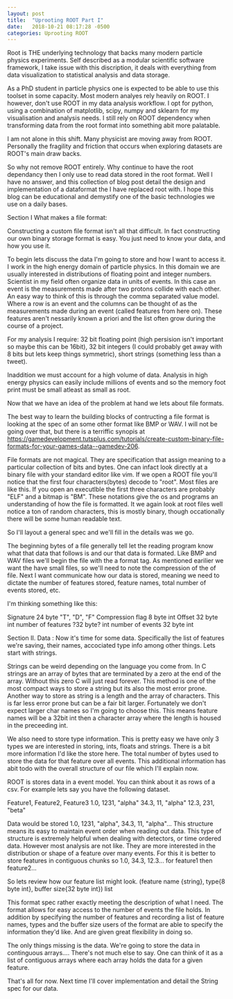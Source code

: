 ```yaml
---
layout: post
title:  "Uprooting ROOT Part I"
date:   2018-10-21 08:17:28 -0500
categories: Uprooting ROOT
---
```

 
Root is THE underlying technology that backs many modern particle physics experiments.
Self described as a modular scientific software framework, I take issue with this discription, it 
deals with everything from data visualization to statistical analysis and data storage.
 
 
As a PhD student in particle physics one is expected to be able to use this toolset in some capacity.
Most modern analyes rely heavily on ROOT.
I however, don't use ROOT in my data analysis workflow.
I opt for python, using a combination of matplotlib, scipy, numpy and sklearn for my visualisation and analysis needs.
I still rely on ROOT dependency when transforming data from the root format into something abit more palatable.

I am not alone in this shift. 
Many physicist are moving away from ROOT.  
Personally the fragility and friction that occurs when exploring datasets are ROOT's main draw backs.

 
So why not remove ROOT entirely. Why continue to have the root dependancy then I only use to read data stored in the root format.
Well I have no answer, and this collection of blog post detail the design and implementation of a dataformat the I have replaced root with.
I hope this blog can be educational and demystify one of the basic technologies we use on a daily bases.
 
Section I What makes a file format:

Constructing a custom file format isn't all that difficult.
In fact constructing our own binary storage format is easy.
You just need to know your data, and how you use it.

To begin lets discuss the data I'm going to store and how I want to access it.
I work in the high energy domain of particle physics.
In this domain we are usually interested in distributions of floating point and integer numbers.
Scientist in my field often organize data in units of events.
In this case an event is the measurements made after two protons collide with each other.
An easy way to think of this is through the comma separated value model.
Where a row is an event and the columns can be thought of as the measurements made during an event (called features from here on).
These features aren't nessarily known a priori and the list often grow during the course of a project.
 
 
For my analysis I require:
32 bit floating point (high persision isn't important so maybe this can be 16bit),
32 bit integers (I could probably get away with 8 bits but lets keep things symmetric),
short strings (something less than a tweet).
 
 
Inaddition we must account for a high volume of data.
Analysis in high energy physics can easily include millions of events and so the memory foot print must be small atleast as small as root.
 

Now that we have an idea of the problem at hand we lets about file formats.

The best way to learn the building blocks of contructing a file format is looking at the spec of an some other format like BMP or WAV.
I will not be going over that, but there is a terriffic synopis at https://gamedevelopment.tutsplus.com/tutorials/create-custom-binary-file-formats-for-your-games-data--gamedev-206.
 
 
 
File formats are not magical.  They are specification that assign meaning to a particular collection of bits and bytes.
One can infact look directly at a binary file with your standard editor like vim.
If we open a ROOT file you'll notice that the first four characters(bytes) decode to "root".  Most files are like this.
 If you open an executlble the first three characters are probably "ELF" and a bitmap is "BM".
These notations give the os and programs an understanding of how the file is formatted.
It we again look at root files well notice a ton of random characters, this is mostly binary, though occationally there will be some human readable text.
 
 
So I'll layout a general spec and we'll fill in the details was we go.
 
The beginning bytes of a file generally tell let the reading program know what that data that follows is and our that data is formated.
Like BMP and WAV files we'll begin the file with the a format tag.
As mentioned earilier we want the have small files, so we'll need to note the compression of the of file.
Next I want communicate how our data is stored, meaning we need to dictate the number of features stored, feature names, total number of events stored, etc.
 
I'm thinking something like this:
 
Signature           24 byte "T", "D", "F"
Compression flag     8 byte  int
Offset              32 byte  int
number of features  ?32 byte?  int
number of events    32 byte  int
 
 
 
Section II. Data :
Now it's time for some data.
Specifically the list of features we're saving, their names, accociated type info among other things.
Lets start with strings.

Strings can be weird depending on the language you come from.
In C strings are an array of bytes that are terminated by a zero at the end of the array.
Without this zero C will just read forever.
This method is one of the most compact ways to store a string but its also the most error prone.
Another way to store as string is a length and the array of characters.
This is far less error prone but can be a fair bit larger.
Fortunately we don't expect larger char names so I'm going to choose this.
This means feature names will be a 32bit int then a character array where the length is housed in the preceeding int.

We also need to store type information.
This is pretty easy we have only 3 types we are interested in storing, ints, floats and strings.
There is a bit more information I'd like the store here.
The total number of bytes used to store the data for that feature over all events.
This additional information has abit todo with the overall structure of our file which I'll explain now. 

ROOT is stores data in a event model. 
You can think about it as rows of a csv.
For example lets say you have the following dataset.

Feature1, Feature2, Feature3
1.0,      1231,     "alpha"
34.3,     11,       "alpha"
12.3,     231,      "beta"


Data would be stored 1.0, 1231, "alpha", 34.3, 11, "alpha"...
This structure means its easy to maintain event order when reading out data.
This type of structure is extremely helpful when dealing with detectors, or time ordered data.
However most analysis are not like. 
They are more interested in the distribution or shape of a feature over many events.
For this it is better to store features in contiguous chunks so 1.0, 34.3, 12.3... for feature1 then feature2...

 
So lets review how our feature list might look.
(feature name {string}, type{8 byte int}, buffer size{32 byte int})  list
 
This format spec rather exactly meeting the description of what I need.
The format allows for easy access to the number of events the file holds.
In addition by specifying the number of features and recording a list of feature names, types and the buffer size users of the format are able to specify the information they'd like.
And are given great flexibility in doing so.
 
 
The only things missing is the data.
We're going to store the data in continguous arrays....
There's not much else to say.  One can think of it as a list of contiguous arrays where each array holds the data for a given feature.

That's all for now.
Next time I'll cover implementation and detail the String spec for our data.


